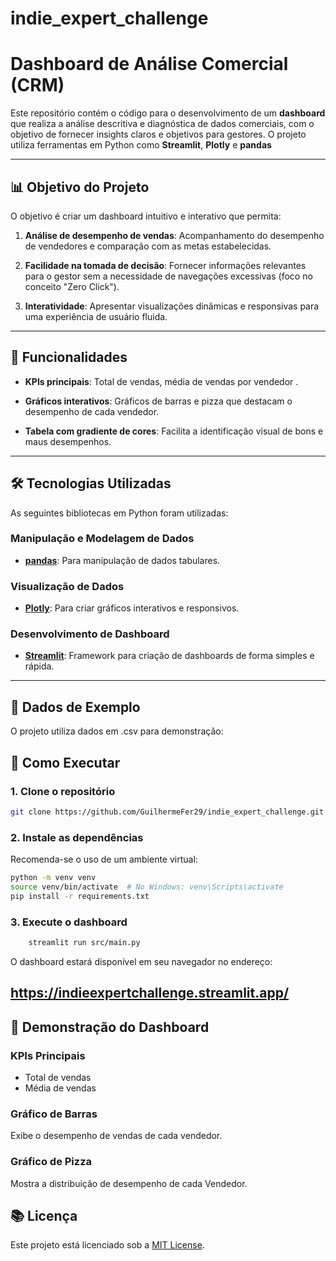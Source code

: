 # indie_expert_challenge
 
# Dashboard de Análise Comercial (CRM)

Este repositório contém o código para o desenvolvimento de um **dashboard** 
que realiza a análise descritiva e diagnóstica de dados comerciais, com o objetivo de fornecer insights claros e objetivos para gestores. O projeto utiliza ferramentas em Python como **Streamlit**, **Plotly** e **pandas** 

---

## 📊 **Objetivo do Projeto**

O objetivo é criar um dashboard intuitivo e interativo que permita:
1. **Análise de desempenho de vendas**: Acompanhamento do desempenho de vendedores e comparação com as metas estabelecidas.

2. **Facilidade na tomada de decisão**: Fornecer informações relevantes para o gestor sem a necessidade de navegações excessivas (foco no conceito "Zero Click").
3. **Interatividade**: Apresentar visualizações dinâmicas e responsivas para uma experiência de usuário fluida.

---

## 🔧 **Funcionalidades**
- **KPIs principais**: Total de vendas, média de vendas por vendedor .
- **Gráficos interativos**: Gráficos de barras e pizza que destacam o desempenho de cada vendedor.

- **Tabela com gradiente de cores**: Facilita a identificação visual de bons e maus desempenhos.


---

## 🛠️ **Tecnologias Utilizadas**

As seguintes bibliotecas em Python foram utilizadas:

### Manipulação e Modelagem de Dados
- **[pandas](https://pandas.pydata.org/)**: Para manipulação de dados tabulares.

### Visualização de Dados
- **[Plotly](https://plotly.com/python/)**: Para criar gráficos interativos e responsivos.

### Desenvolvimento de Dashboard
- **[Streamlit](https://streamlit.io/)**: Framework para criação de dashboards de forma simples e rápida.

---

## 🔬 **Dados de Exemplo**

O projeto utiliza dados em .csv para demonstração:


## 📄 **Como Executar**

### 1. Clone o repositório
```bash
git clone https://github.com/GuilhermeFer29/indie_expert_challenge.git
```

### 2. Instale as dependências
Recomenda-se o uso de um ambiente virtual:
```bash
python -m venv venv
source venv/bin/activate  # No Windows: venv\Scripts\activate
pip install -r requirements.txt
```

### 3. Execute o dashboard
```bash
    streamlit run src/main.py

```
O dashboard estará disponível em seu navegador no endereço: 

https://indieexpertchallenge.streamlit.app/
---

## 🌟 **Demonstração do Dashboard**

### KPIs Principais
- Total de vendas
- Média de vendas

### Gráfico de Barras
Exibe o desempenho de vendas de cada vendedor.

### Gráfico de Pizza
Mostra a distribuição de desempenho de cada Vendedor.

## 📚 **Licença**
Este projeto está licenciado sob a [MIT License](LICENSE).

